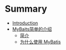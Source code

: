 # Summary

* [Introduction](README.md)
* [MyBaits简单的介绍](mybaitsjian-dan-de-jie-shao.md)
  * [简介](mybaitsjian-dan-de-jie-shao/jian-jie.md)
  * [为什么使用 MyBatis](mybaitsjian-dan-de-jie-shao/wei-shi-yao-shi-yong-mybatis.md)

